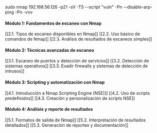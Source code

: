 sudo nmap 192.168.56.126 -p21 -sV -T5 --script "vuln" -Pn --disable-arp-ping -Pn -vvv


#### Módulo 1: Fundamentos de escaneo con Nmap

[[2.1. Tipos de escaneo disponibles en Nmap]] 
[[2.2. Uso básico de comandos de Nmap]]
[[2.3. Análisis de resultados de escaneos simples]]

#### Módulo 2: Técnicas avanzadas de escaneo

[[3.1. Escaneo de puertos y detección de servicios]]
[[3.2. Detección de sistemas operativos]]
[[3.3. Evadir firewalls y sistemas de detección de intrusos]]

#### Módulo 3: Scripting y automatización con Nmap

[[4.1. Introducción a Nmap Scripting Engine (NSE)]]
[[4.2. Uso de scripts predefinidos]]
[[4.3. Creación y personalización de scripts NSE]]

#### Módulo 4: Análisis y reporte de resultados

[[5.1. Formatos de salida de Nmap]]
[[5.2. Interpretación de resultados detallados]]
[[5.3. Generación de reportes y documentación]]

